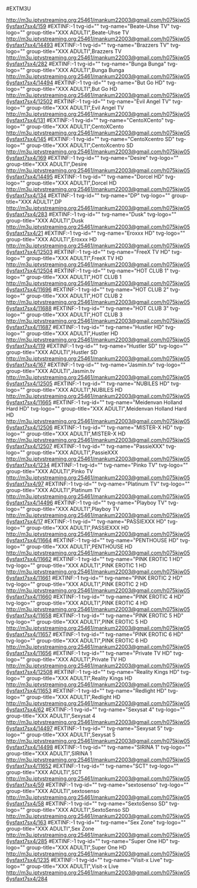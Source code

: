 #EXTM3U 

http://m3u.iptvstreaming.org:25461/mankum22003@gmail.com/h075kjw056ysfaxt7sx4/159
#EXTINF:-1 tvg-id="" tvg-name="Beate-Uhse TV" tvg-logo="" group-title="XXX ADULTI",Beate-Uhse TV
http://m3u.iptvstreaming.org:25461/mankum22003@gmail.com/h075kjw056ysfaxt7sx4/14493
#EXTINF:-1 tvg-id="" tvg-name="Brazzers TV" tvg-logo="" group-title="XXX ADULTI",Brazzers TV
http://m3u.iptvstreaming.org:25461/mankum22003@gmail.com/h075kjw056ysfaxt7sx4/282
#EXTINF:-1 tvg-id="" tvg-name="Bunga Bunga" tvg-logo="" group-title="XXX ADULTI",Bunga Bunga
http://m3u.iptvstreaming.org:25461/mankum22003@gmail.com/h075kjw056ysfaxt7sx4/14494
#EXTINF:-1 tvg-id="" tvg-name="But Go HD" tvg-logo="" group-title="XXX ADULTI",But Go HD
http://m3u.iptvstreaming.org:25461/mankum22003@gmail.com/h075kjw056ysfaxt7sx4/12502
#EXTINF:-1 tvg-id="" tvg-name="Evil Angel TV" tvg-logo="" group-title="XXX ADULTI",Evil Angel TV
http://m3u.iptvstreaming.org:25461/mankum22003@gmail.com/h075kjw056ysfaxt7sx4/131
#EXTINF:-1 tvg-id="" tvg-name="CentoXCento" tvg-logo="" group-title="XXX ADULTI",CentoXCento
http://m3u.iptvstreaming.org:25461/mankum22003@gmail.com/h075kjw056ysfaxt7sx4/145
#EXTINF:-1 tvg-id="" tvg-name="CentoXcentro SD" tvg-logo="" group-title="XXX ADULTI",CentoXcentro SD
http://m3u.iptvstreaming.org:25461/mankum22003@gmail.com/h075kjw056ysfaxt7sx4/169
#EXTINF:-1 tvg-id="" tvg-name="Desire" tvg-logo="" group-title="XXX ADULTI",Desire
http://m3u.iptvstreaming.org:25461/mankum22003@gmail.com/h075kjw056ysfaxt7sx4/14495
#EXTINF:-1 tvg-id="" tvg-name="Dorcel HD" tvg-logo="" group-title="XXX ADULTI",Dorcel HD
http://m3u.iptvstreaming.org:25461/mankum22003@gmail.com/h075kjw056ysfaxt7sx4/134
#EXTINF:-1 tvg-id="" tvg-name="DP" tvg-logo="" group-title="XXX ADULTI",DP
http://m3u.iptvstreaming.org:25461/mankum22003@gmail.com/h075kjw056ysfaxt7sx4/283
#EXTINF:-1 tvg-id="" tvg-name="Dusk" tvg-logo="" group-title="XXX ADULTI",Dusk
http://m3u.iptvstreaming.org:25461/mankum22003@gmail.com/h075kjw056ysfaxt7sx4/21
#EXTINF:-1 tvg-id="" tvg-name="Eroxxx HD" tvg-logo="" group-title="XXX ADULTI",Eroxxx HD
http://m3u.iptvstreaming.org:25461/mankum22003@gmail.com/h075kjw056ysfaxt7sx4/12503
#EXTINF:-1 tvg-id="" tvg-name="FreeX TV HD" tvg-logo="" group-title="XXX ADULTI",FreeX TV HD
http://m3u.iptvstreaming.org:25461/mankum22003@gmail.com/h075kjw056ysfaxt7sx4/12504
#EXTINF:-1 tvg-id="" tvg-name="HOT CLUB   1" tvg-logo="" group-title="XXX ADULTI",HOT CLUB   1
http://m3u.iptvstreaming.org:25461/mankum22003@gmail.com/h075kjw056ysfaxt7sx4/11696
#EXTINF:-1 tvg-id="" tvg-name="HOT CLUB  2" tvg-logo="" group-title="XXX ADULTI",HOT CLUB  2
http://m3u.iptvstreaming.org:25461/mankum22003@gmail.com/h075kjw056ysfaxt7sx4/11688
#EXTINF:-1 tvg-id="" tvg-name="HOT CLUB  3" tvg-logo="" group-title="XXX ADULTI",HOT CLUB  3
http://m3u.iptvstreaming.org:25461/mankum22003@gmail.com/h075kjw056ysfaxt7sx4/11687
#EXTINF:-1 tvg-id="" tvg-name="Hustler HD" tvg-logo="" group-title="XXX ADULTI",Hustler HD
http://m3u.iptvstreaming.org:25461/mankum22003@gmail.com/h075kjw056ysfaxt7sx4/119
#EXTINF:-1 tvg-id="" tvg-name="Hustler SD" tvg-logo="" group-title="XXX ADULTI",Hustler SD
http://m3u.iptvstreaming.org:25461/mankum22003@gmail.com/h075kjw056ysfaxt7sx4/167
#EXTINF:-1 tvg-id="" tvg-name="Jasmin.tv" tvg-logo="" group-title="XXX ADULTI",Jasmin.tv
http://m3u.iptvstreaming.org:25461/mankum22003@gmail.com/h075kjw056ysfaxt7sx4/12505
#EXTINF:-1 tvg-id="" tvg-name="NUBILES HD" tvg-logo="" group-title="XXX ADULTI",NUBILES HD
http://m3u.iptvstreaming.org:25461/mankum22003@gmail.com/h075kjw056ysfaxt7sx4/11665
#EXTINF:-1 tvg-id="" tvg-name="Meidenvan Holland Hard HD" tvg-logo="" group-title="XXX ADULTI",Meidenvan Holland Hard HD
http://m3u.iptvstreaming.org:25461/mankum22003@gmail.com/h075kjw056ysfaxt7sx4/12506
#EXTINF:-1 tvg-id="" tvg-name="MISTER-X HD" tvg-logo="" group-title="XXX ADULTI",MISTER-X HD
http://m3u.iptvstreaming.org:25461/mankum22003@gmail.com/h075kjw056ysfaxt7sx4/12507
#EXTINF:-1 tvg-id="" tvg-name="PassieXXX" tvg-logo="" group-title="XXX ADULTI",PassieXXX
http://m3u.iptvstreaming.org:25461/mankum22003@gmail.com/h075kjw056ysfaxt7sx4/1234
#EXTINF:-1 tvg-id="" tvg-name="Pinko TV" tvg-logo="" group-title="XXX ADULTI",Pinko TV
http://m3u.iptvstreaming.org:25461/mankum22003@gmail.com/h075kjw056ysfaxt7sx4/97
#EXTINF:-1 tvg-id="" tvg-name="Platinum TV" tvg-logo="" group-title="XXX ADULTI",Platinum TV
http://m3u.iptvstreaming.org:25461/mankum22003@gmail.com/h075kjw056ysfaxt7sx4/14496
#EXTINF:-1 tvg-id="" tvg-name="Playboy TV" tvg-logo="" group-title="XXX ADULTI",Playboy TV
http://m3u.iptvstreaming.org:25461/mankum22003@gmail.com/h075kjw056ysfaxt7sx4/17
#EXTINF:-1 tvg-id="" tvg-name="PASSIEXXX HD" tvg-logo="" group-title="XXX ADULTI",PASSIEXXX HD
http://m3u.iptvstreaming.org:25461/mankum22003@gmail.com/h075kjw056ysfaxt7sx4/11664
#EXTINF:-1 tvg-id="" tvg-name="PENTHOUSE HD" tvg-logo="" group-title="XXX ADULTI",PENTHOUSE HD
http://m3u.iptvstreaming.org:25461/mankum22003@gmail.com/h075kjw056ysfaxt7sx4/11662
#EXTINF:-1 tvg-id="" tvg-name="PINK EROTIC 1 HD" tvg-logo="" group-title="XXX ADULTI",PINK EROTIC 1 HD
http://m3u.iptvstreaming.org:25461/mankum22003@gmail.com/h075kjw056ysfaxt7sx4/11661
#EXTINF:-1 tvg-id="" tvg-name="PINK EROTIC 2 HD" tvg-logo="" group-title="XXX ADULTI",PINK EROTIC 2 HD
http://m3u.iptvstreaming.org:25461/mankum22003@gmail.com/h075kjw056ysfaxt7sx4/11660
#EXTINF:-1 tvg-id="" tvg-name="PINK EROTIC 4 HD" tvg-logo="" group-title="XXX ADULTI",PINK EROTIC 4 HD
http://m3u.iptvstreaming.org:25461/mankum22003@gmail.com/h075kjw056ysfaxt7sx4/11658
#EXTINF:-1 tvg-id="" tvg-name="PINK EROTIC 5 HD" tvg-logo="" group-title="XXX ADULTI",PINK EROTIC 5 HD
http://m3u.iptvstreaming.org:25461/mankum22003@gmail.com/h075kjw056ysfaxt7sx4/11657
#EXTINF:-1 tvg-id="" tvg-name="PINK EROTIC 6 HD" tvg-logo="" group-title="XXX ADULTI",PINK EROTIC 6 HD
http://m3u.iptvstreaming.org:25461/mankum22003@gmail.com/h075kjw056ysfaxt7sx4/11656
#EXTINF:-1 tvg-id="" tvg-name="Private TV HD" tvg-logo="" group-title="XXX ADULTI",Private TV HD
http://m3u.iptvstreaming.org:25461/mankum22003@gmail.com/h075kjw056ysfaxt7sx4/12508
#EXTINF:-1 tvg-id="" tvg-name="Reality Kings HD" tvg-logo="" group-title="XXX ADULTI",Reality Kings HD
http://m3u.iptvstreaming.org:25461/mankum22003@gmail.com/h075kjw056ysfaxt7sx4/11653
#EXTINF:-1 tvg-id="" tvg-name="Redlight HD" tvg-logo="" group-title="XXX ADULTI",Redlight HD
http://m3u.iptvstreaming.org:25461/mankum22003@gmail.com/h075kjw056ysfaxt7sx4/62
#EXTINF:-1 tvg-id="" tvg-name="Sexysat 4" tvg-logo="" group-title="XXX ADULTI",Sexysat 4
http://m3u.iptvstreaming.org:25461/mankum22003@gmail.com/h075kjw056ysfaxt7sx4/14497
#EXTINF:-1 tvg-id="" tvg-name="Sexysat 5" tvg-logo="" group-title="XXX ADULTI",Sexysat 5
http://m3u.iptvstreaming.org:25461/mankum22003@gmail.com/h075kjw056ysfaxt7sx4/14498
#EXTINF:-1 tvg-id="" tvg-name="SIRINA 1" tvg-logo="" group-title="XXX ADULTI",SIRINA 1
http://m3u.iptvstreaming.org:25461/mankum22003@gmail.com/h075kjw056ysfaxt7sx4/11652
#EXTINF:-1 tvg-id="" tvg-name="SCT" tvg-logo="" group-title="XXX ADULTI",SCT
http://m3u.iptvstreaming.org:25461/mankum22003@gmail.com/h075kjw056ysfaxt7sx4/59
#EXTINF:-1 tvg-id="" tvg-name="sextosenso" tvg-logo="" group-title="XXX ADULTI",sextosenso
http://m3u.iptvstreaming.org:25461/mankum22003@gmail.com/h075kjw056ysfaxt7sx4/58
#EXTINF:-1 tvg-id="" tvg-name="SextoSenso SD" tvg-logo="" group-title="XXX ADULTI",SextoSenso SD
http://m3u.iptvstreaming.org:25461/mankum22003@gmail.com/h075kjw056ysfaxt7sx4/163
#EXTINF:-1 tvg-id="" tvg-name="Sex Zone" tvg-logo="" group-title="XXX ADULTI",Sex Zone
http://m3u.iptvstreaming.org:25461/mankum22003@gmail.com/h075kjw056ysfaxt7sx4/285
#EXTINF:-1 tvg-id="" tvg-name="Super One HD" tvg-logo="" group-title="XXX ADULTI",Super One HD
http://m3u.iptvstreaming.org:25461/mankum22003@gmail.com/h075kjw056ysfaxt7sx4/1235
#EXTINF:-1 tvg-id="" tvg-name="Visit-x Live" tvg-logo="" group-title="XXX ADULTI",Visit-x Live
http://m3u.iptvstreaming.org:25461/mankum22003@gmail.com/h075kjw056ysfaxt7sx4/284
